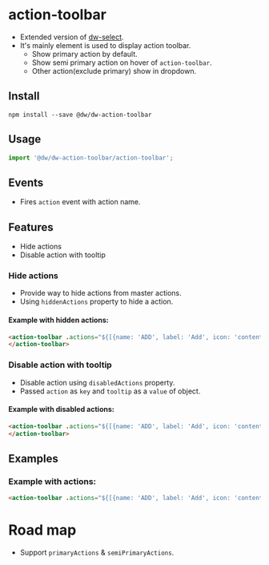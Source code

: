 # action-toolbar

- Extended version of [dw-select](https://github.com/DreamworldSolutions/dw-select). 
- It's mainly element is used to display action toolbar.
  - Show primary action by default.
  - Show semi primary action on hover of `action-toolbar`.
  - Other action(exclude primary) show in dropdown.

## Install

`npm install --save @dw/dw-action-toolbar`

## Usage

```javascript
import '@dw/dw-action-toolbar/action-toolbar';
```
## Events
- Fires `action` event with action name.

## Features
- Hide actions
- Disable action with tooltip

### Hide actions
- Provide way to hide actions from master actions.
- Using `hiddenActions` property to hide a action.

#### Example with hidden actions:
  ```html
  <action-toolbar .actions="${[{name: 'ADD', label: 'Add', icon: 'content.add'}, {name: 'EDIT', label: 'Edit', icon: 'editor.edit'},      {name: 'DELETE', label: 'Delete', icon: 'action.delete'}]}" .hiddenActions="${['DELETE', 'ADD']}">
  </action-toolbar>
  ```

### Disable action with tooltip
  - Disable action using `disabledActions` property.
  - Passed `action` as `key` and `tooltip` as a `value` of object.

#### Example with disabled actions:
  ```html
  <action-toolbar .actions="${[{name: 'ADD', label: 'Add', icon: 'content.add'}, {name: 'EDIT', label: 'Edit', icon: 'editor.edit'},      {name: 'DELETE', label: 'Delete', icon: 'action.delete'}]}" .disabledActions="${{'DELETE': 'User has no write permission'}}">
  </action-toolbar>
  ```

## Examples
  ### Example with actions:
  ```html
  <action-toolbar .actions="${[{name: 'ADD', label: 'Add', icon: 'content.add'}, {name: 'EDIT', label: 'Edit', icon: 'editor.edit'}, {name: 'DELETE', label: 'Delete', icon: 'action.delete'}]}"></action-toolbar>
  ```

# Road map
- Support `primaryActions` & `semiPrimaryActions`.
